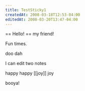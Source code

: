 ```yaml
---
title: TestSticky1
createdAt: 2008-03-18T12:53-04:00
editedAt: 2008-03-20T13:47-04:00
---
```



== Hello! ==
my friend!

Fun times.

doo dah

I can edit two notes 

happy happy [[joy]] joy

booya!


